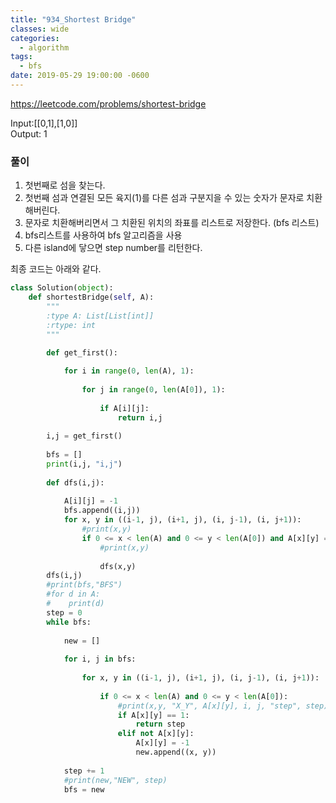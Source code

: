 ```yaml
---
title: "934_Shortest Bridge"
classes: wide
categories:
  - algorithm
tags:
  - bfs
date: 2019-05-29 19:00:00 -0600
---
```


<https://leetcode.com/problems/shortest-bridge>  

Input:[[0,1],[1,0]]  
Output: 1  

### 풀이

1. 첫번째로 섬을 찾는다.  
2. 첫번째 섬과 연결된 모든 육지(1)를 다른 섬과 구분지을 수 있는 숫자가 문자로 치환해버린다.  
3. 문자로 치환해버리면서 그 치환된 위치의 좌표를 리스트로 저장한다. (bfs 리스트)  
4. bfs리스트를 사용하여 bfs 알고리즘을 사용  
5. 다른 island에 닿으면 step number를 리턴한다.  

최종 코드는 아래와 같다.

```python
class Solution(object):
    def shortestBridge(self, A):
        """
        :type A: List[List[int]]
        :rtype: int
        """
        
        def get_first():

            for i in range(0, len(A), 1):
                
                for j in range(0, len(A[0]), 1):
                    
                    if A[i][j]:
                        return i,j
                    
        i,j = get_first()
        
        bfs = []   
        print(i,j, "i,j")
        
        def dfs(i,j):
            
            A[i][j] = -1
            bfs.append((i,j))
            for x, y in ((i-1, j), (i+1, j), (i, j-1), (i, j+1)):
                #print(x,y)
                if 0 <= x < len(A) and 0 <= y < len(A[0]) and A[x][y] == 1:
                    #print(x,y)
                    
                    dfs(x,y)
        dfs(i,j)
        #print(bfs,"BFS")
        #for d in A:
        #    print(d)
        step = 0
        while bfs:
            
            new = []
            
            for i, j in bfs:
                
                for x, y in ((i-1, j), (i+1, j), (i, j-1), (i, j+1)):
                   
                    if 0 <= x < len(A) and 0 <= y < len(A[0]):
                        #print(x,y, "X_Y", A[x][y], i, j, "step", step)
                        if A[x][y] == 1:
                            return step
                        elif not A[x][y]:
                            A[x][y] = -1
                            new.append((x, y))
            
            step += 1
            #print(new,"NEW", step)
            bfs = new
            
            
            

```
  
